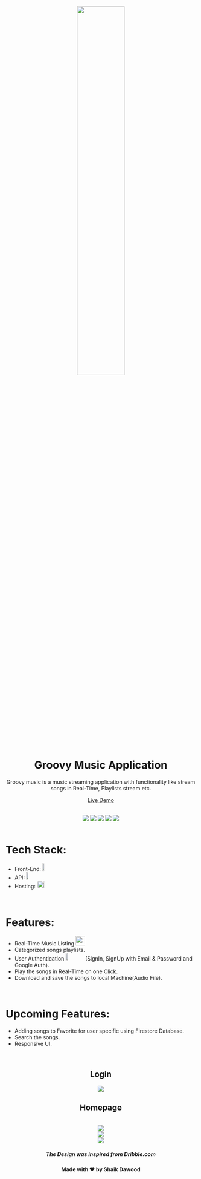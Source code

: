 <div align="center">
  <img src="https://cdni.iconscout.com/illustration/premium/thumb/boy-listening-music-2527775-2114678.png" width="50%" />


  <h1> Groovy Music Application</h1>
Groovy music is a music streaming application with functionality like stream songs in Real-Time, Playlists stream etc.
  <br>

  <a href="https://groovy-music.netlify.app/"> Live Demo </a>
</div>
<br>
<div align="center">
<img src="https://img.shields.io/badge/Maintained%3F-yes-green.svg" /> <img src="https://badges.frapsoft.com/os/v2/open-source.svg?v=103" /> <img src="https://img.shields.io/badge/maintainer-dawoodxp97-blue" /> <img src="https://cdn.rawgit.com/sindresorhus/awesome/d7305f38d29fed78fa85652e3a63e154dd8e8829/media/badge.svg" /> <img src="https://img.shields.io/badge/Made%20With-Love-orange.svg" />
</div>
<br>

# Tech Stack:
- Front-End: <img src="https://img.shields.io/badge/React-20232A?style=for-the-badge&logo=react&logoColor=61DAFB" width="10%" height="20" />
- API: <img src="https://img.shields.io/badge/JioSaavnAPI-blue?style=for-the-badge&logo=music&logoColor=black" width="10%" height="20"/>
- Hosting:  <img src="https://img.shields.io/badge/Firebase-Hosting-F1C40F?style=for-the-badge&logo=firebase&logoColor=white" width="20%" height="20" />


<br>

# Features:
- Real-Time Music Listing <img src="https://cdn.iconscout.com/icon/free/png-64/music-1128-1131524.png" width="25"/>
- Categorized songs playlists.
- User Authentication <img src="https://img.shields.io/badge/firebase-FFFF00?&style=for-the-badge&logo=firebase&logoColor=black" width="10%" height="20"/> (SignIn, SignUp with Email & Password and  Google Auth).
- Play the songs in Real-Time on one Click.
- Download and save the songs to local Machine(Audio File).

<br>

# Upcoming Features:
- Adding songs to Favorite for user specific using Firestore Database.
- Search the songs.
- Responsive UI.

<br>
<div align="center">
   <h2> Login </h2>
  <img src="https://user-images.githubusercontent.com/77268355/128621935-ebced821-ecb7-4d74-bb8d-76bc96d5828f.png" />
<br>
  <h2> Homepage </h2>
<br>
  <img src="https://user-images.githubusercontent.com/77268355/128621884-9d4bd82c-27c3-4ce3-8fa0-26199acc1106.png" />
  <br>
  <img src="https://user-images.githubusercontent.com/77268355/128621917-4682c5d9-4460-417b-8690-668c62cb55ed.png" />
  <br>
  <img src="https://user-images.githubusercontent.com/77268355/128621932-c213d6fe-78a6-4044-bd46-fde6a0126176.png" />
<br>
 
  <h5>The Design was inspired from Dribble.com</h5>
  <h4>Made with ❤️ by Shaik Dawood</h4>

</div>
